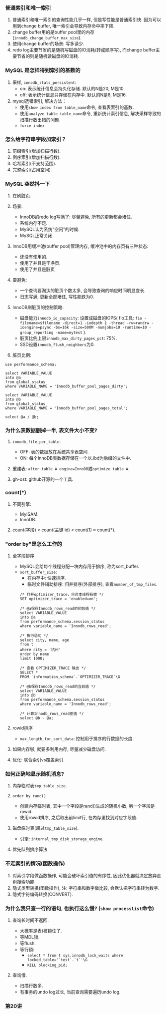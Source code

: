 ### 普通索引和唯一索引

1. 普通索引和唯一索引的查询性能几乎一样, 但是写性能是普通索引快. 因为可以用到change buffer, 唯一索引会导致内存命中率下降.
2. change buffer用的是buffer pool里的内存(`innodb_change_buffer_max_size`).
3. 使用change buffer的场景: 写多读少.
4. redo log主要节省的是随机写磁盘的IO消耗(转成顺序写), 而change buffer主要节省的则是随机读磁盘的IO消耗.

### MySQL 是怎样得到索引的基数的

1. 采样, `innodb_stats_persistent`:
    - on: 表示统计信息会持久化存储. 默认的N是20, M是10.
    - off: 表示统计信息只存储在内存中. 默认的N是8, M是16.
2. mysql选错索引, 解决方法：
    - 使用`show index from table_name`命令, 查看表索引的基数.
    - 使用`analyze table table_name`命令, 重新统计索引信息, 解决采样导致的扫描行数出错的问题.
    - `force index`

### 怎么给字符串字段加索引？

1. 前缀索引(增加扫描行数).
2. 倒序索引(增加扫描行数).
3. 哈希索引(不支持范围).
4. 完整索引(占用空间).

### MySQL 突然抖一下

1. 在刷脏页.
2. 场景:
    - InnoDB的redo log写满了: 尽量避免, 所有的更新都会堵住.
    - 系统内存不足.
    - MySQL认为系统"空闲"的时候.
    - MySQL正常关闭.

3. InnoDB用缓冲池(buffer pool)管理内存, 缓冲池中的内存页有三种状态:
    - 还没有使用的.
    - 使用了并且是干净页.
    - 使用了并且是脏页

4. 要避免:
    - 一个查询要淘汰的脏页个数太多, 会导致查询的响应时间明显变长.
    - 日志写满, 更新全部堵住, 写性能跌为0.

5. InnoDB刷脏页的控制策略:
    - 磁盘能力`innodb_io_capacity`: 设置成磁盘的IOPS(
      fio工具: `fio -filename=$filename -direct=1 -iodepth 1 -thread -rw=randrw -ioengine=psync -bs=16k -size=500M -numjobs=10 -runtime=10 -group_reporting -name=mytest`
      ).
    - 脏页比例上限`innodb_max_dirty_pages_pct`: 75%.
    - SSD设置`innodb_flush_neighbors`为0.

6. 脏页比例:

```mysql
use performance_schema;

select VARIABLE_VALUE
into @a
from global_status
where VARIABLE_NAME = 'Innodb_buffer_pool_pages_dirty';

select VARIABLE_VALUE
into @b
from global_status
where VARIABLE_NAME = 'Innodb_buffer_pool_pages_total';

select @a / @b;
```

### 为什么表数据删掉一半, 表文件大小不变?

1. `innodb_file_per_table`:
    - OFF: 表的数据放在系统共享表空间.
    - ON: 每个InnoDB表数据存储在一个以.ibd为后缀的文件中.

2. 重建表: `alter table A engine=InnoDB`或`optimize table A`.
3. gh-ost: github开源的一个工具.

### count(*)

1. 不同引擎:
    - MyISAM.
    - InnoDB.

2. count(字段) < count(主键 id) < count(1) ≈ count(*).

### "order by"是怎么工作的

1. 全字段排序
    - MySQL会给每个线程分配一块内存用于排序, 称为sort_buffer.
    - `sort_buffer_size`:
        - 在内存中: 快速排序.
        - 临时文件辅助排序: 归并排序(外部排序), 查看`number_of_tmp_files`.
         ```mysql
         /* 打开optimizer_trace，只对本线程有效 */
         SET optimizer_trace = 'enabled=on';
         
         /* @a保存Innodb_rows_read的初始值 */
         select VARIABLE_VALUE
         into @a
         from performance_schema.session_status
         where variable_name = 'Innodb_rows_read';
         
         /* 执行语句 */
         select city, name, age
         from t
         where city = '杭州'
         order by name
         limit 1000;
         
         /* 查看 OPTIMIZER_TRACE 输出 */
         SELECT *
         FROM `information_schema`.`OPTIMIZER_TRACE`\G
         
         /* @b保存Innodb_rows_read的当前值 */
         select VARIABLE_VALUE
         into @b
         from performance_schema.session_status
         where variable_name = 'Innodb_rows_read';
         
         /* 计算Innodb_rows_read差值 */
         select @b - @a;
         ```
      
2. rowid排序
   - `max_length_for_sort_data`: 控制用于排序的行数据的长度.
   
3. 如果内存够, 就要多利用内存, 尽量减少磁盘访问.
4. 优化: 联合索引vs覆盖索引.

### 如何正确地显示随机消息?

1. 内存临时表`tmp_table_size`.
2. `order by rand()`
   - 创建内存临时表, 其中一个字段是rand()生成的随机小数, 另一个字段是rowid.
   - 使用rowid排序, 之后取出前limit行, 在内存里找到对应字段值.
   
3. 磁盘临时表(超过`tmp_table_size`).
   - 引擎: `internal_tmp_disk_storage_engine`.
   
4. 优先队列排序算法

### 不走索引的情况(函数操作)

1. 对索引字段做函数操作, 可能会破坏索引值的有序性, 因此优化器就决定放弃走树搜索功能.
2. 隐式类型转换(函数操作), 注: 字符串和数字做比较, 会默认把字符串转为数字.
3. 隐式字符编码转换(CONVERT).

### 为什么我只查一行的语句, 也执行这么慢? (`show processlist`命令)

1. 查询长时间不返回.
   - 大概率是表t被锁住了. 
   - 等MDL锁.
   - 等flush.
   - 等行锁: 
      - ```select * from t sys.innodb_lock_waits where locked_table='`test`.`t`'\G```
      - ```KILL blocking_pid;```
   
2. 查询慢.
   - 扫描行数多.
   - 有事务的undo log过长, 当前查询需要遍历undo log.
   
### 第20讲